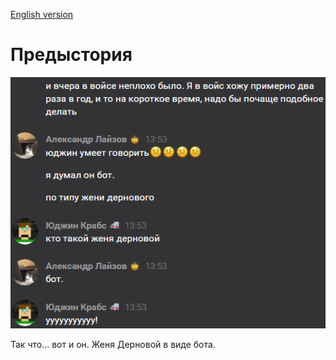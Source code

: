 [English version](README.md)

# Предыстория

![Chat screenshot](chat_screenshot_for_readme.png "Интеллигентные переговоры")

Так что... вот и он. Женя Дерновой в виде бота.

